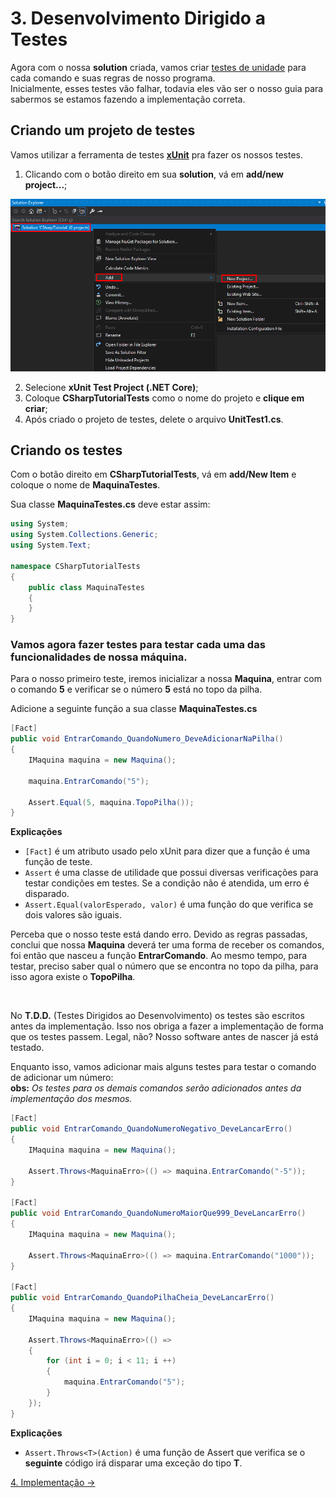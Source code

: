 # 3. Desenvolvimento Dirigido a Testes

Agora com o nossa **solution** criada, vamos criar [testes de unidade](https://docs.microsoft.com/pt-br/visualstudio/test/unit-test-basics?view=vs-2019) para cada comando e suas regras de nosso programa. <br/>
Inicialmente, esses testes vão falhar, todavia eles vão ser o nosso guia para sabermos se estamos fazendo a implementação correta.

## Criando um projeto de testes

Vamos utilizar a ferramenta de testes [**xUnit**](https://xunit.net/) pra fazer os nossos testes.

1. Clicando com o botão direito em sua **solution**, vá em **add/new project...**;

<div align="center">
	<img src="/imagens/tutorial/3.step-1.png" alt="Create New Project" width="650" /> 
</div>

2. Selecione **xUnit Test Project (.NET Core)**;
3. Coloque **CSharpTutorialTests** como o nome do projeto e **clique em criar**;
4. Após criado o projeto de testes, delete o arquivo **UnitTest1.cs**.

## Criando os testes

Com o botão direito em **CSharpTutorialTests**, vá em **add/New Item** e coloque o nome de **MaquinaTestes**.

Sua classe **MaquinaTestes.cs** deve estar assim:
```C#
using System;
using System.Collections.Generic;
using System.Text;

namespace CSharpTutorialTests
{
    public class MaquinaTestes
    {
    }
}
```

### Vamos agora fazer testes para testar cada uma das funcionalidades de nossa máquina.

Para o nosso primeiro teste, iremos inicializar a nossa **Maquina**, entrar com o comando **5** e verificar se o número **5** está no topo da pilha.

Adicione a seguinte função a sua classe **MaquinaTestes.cs**

```C#
[Fact]
public void EntrarComando_QuandoNumero_DeveAdicionarNaPilha()
{
	IMaquina maquina = new Maquina();

	maquina.EntrarComando("5");

	Assert.Equal(5, maquina.TopoPilha());
}
```
**Explicações**
* `[Fact]` é um atributo usado pelo xUnit para dizer que a função é uma função de teste.
* `Assert` é uma classe de utilidade que possui diversas verificações para testar condições em testes. Se a condição não é atendida, um erro é disparado.
* `Assert.Equal(valorEsperado, valor)` é uma função do que verifica se dois valores são iguais.

Perceba que o nosso teste está dando erro. 
Devido as regras passadas, conclui que nossa **Maquina** deverá ter uma forma de receber os comandos, 
foi então que nasceu a função **EntrarComando**. Ao mesmo tempo, para testar, preciso saber qual o número
que se encontra no topo da pilha, para isso agora existe o **TopoPilha**.
 
<br/>
 
No **T.D.D.** (Testes Dirigidos ao Desenvolvimento) os testes são escritos antes da implementação.
Isso nos obriga a fazer a implementação de forma que os testes passem. Legal, não? Nosso software antes de nascer já está testado.

Enquanto isso, vamos adicionar mais alguns testes para testar o comando de adicionar um número: <br/>
**obs:** *Os testes para os demais comandos serão adicionados antes da implementação dos mesmos.*

```C#
[Fact]
public void EntrarComando_QuandoNumeroNegativo_DeveLancarErro()
{
	IMaquina maquina = new Maquina();

	Assert.Throws<MaquinaErro>(() => maquina.EntrarComando("-5"));
}

[Fact]
public void EntrarComando_QuandoNumeroMaiorQue999_DeveLancarErro()
{
	IMaquina maquina = new Maquina();

	Assert.Throws<MaquinaErro>(() => maquina.EntrarComando("1000"));
}

[Fact]
public void EntrarComando_QuandoPilhaCheia_DeveLancarErro()
{
	IMaquina maquina = new Maquina();

	Assert.Throws<MaquinaErro>(() =>
	{
		for (int i = 0; i < 11; i ++)
		{
			maquina.EntrarComando("5");
		}
	});
}
```
**Explicações**
* `Assert.Throws<T>(Action)` é uma função de Assert que verifica se o **seguinte** código irá disparar uma exceção do tipo **T**.

[4. Implementação &rarr;](https://github.com/Go-Horse-Coding/csharp-tutorial/blob/master/modulos/tutorial/4.implementacao.md)